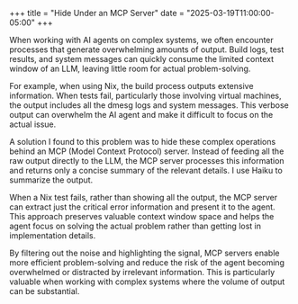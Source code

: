 +++
title = "Hide Under an MCP Server"
date = "2025-03-19T11:00:00-05:00"
+++

When working with AI agents on complex systems, we often encounter processes that generate overwhelming amounts of output. Build logs, test results, and system messages can quickly consume the limited context window of an LLM, leaving little room for actual problem-solving.

For example, when using Nix, the build process outputs extensive information. When tests fail, particularly those involving virtual machines, the output includes all the dmesg logs and system messages. This verbose output can overwhelm the AI agent and make it difficult to focus on the actual issue.

A solution I found to this problem was to hide these complex operations behind an MCP (Model Context Protocol) server. Instead of feeding all the raw output directly to the LLM, the MCP server processes this information and returns only a concise summary of the relevant details. I use Haiku to summarize the output.

When a Nix test fails, rather than showing all the output, the MCP server can extract just the critical error information and present it to the agent. This approach preserves valuable context window space and helps the agent focus on solving the actual problem rather than getting lost in implementation details.

By filtering out the noise and highlighting the signal, MCP servers enable more efficient problem-solving and reduce the risk of the agent becoming overwhelmed or distracted by irrelevant information. This is particularly valuable when working with complex systems where the volume of output can be substantial.
